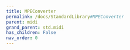 ```yaml
---
title: MPEConverter
permalink: /docs/StandardLibrary#MPEConverter
parent: midi
grand_parent: std.midi
has_children: False
nav_order: 0
---
```

